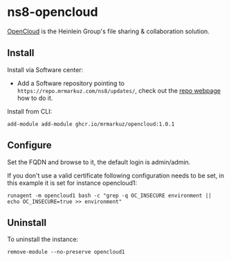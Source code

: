 # ns8-opencloud

[OpenCloud](https://opencloud.eu) is the Heinlein Group's file sharing & collaboration solution.

## Install

Install via Software center:

  - Add a Software repository pointing to `https://repo.mrmarkuz.com/ns8/updates/`, check out the [repo webpage](https://repo.mrmarkuz.com) how to do it.

Install from CLI:

    add-module add-module ghcr.io/mrmarkuz/opencloud:1.0.1

## Configure

Set the FQDN and browse to it, the default login is admin/admin.

If you don't use a valid certificate following configuration needs to be set, in this example it is set for instance opencloud1:

    runagent -m opencloud1 bash -c "grep -q OC_INSECURE environment || echo OC_INSECURE=true >> environment"

## Uninstall

To uninstall the instance:

    remove-module --no-preserve opencloud1

